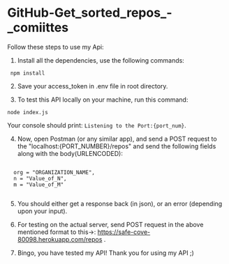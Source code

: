 # GitHub-Get_sorted_repos_-_comiittes

Follow these steps to use my Api:

1. Install all the dependencies, use the following commands:
```
 npm install
 ```
 
 2. Save your access_token in .env file in root directory.
 
 3. To test this API locally on your machine, run this command:
 ```
 node index.js
 ```
 Your console should print: `Listening to the Port:{port_num}`.
 
 4. Now, open Postman (or any similar app), and send a POST request to the "localhost:{PORT_NUMBER}/repos" and send the following fields along with the body(URLENCODED):
 ```
  
   org = "ORGANIZATION_NAME",
   n = "Value_of_N",
   m = "Value_of_M"
  
  ```
  
  5. You should either get a response back (in json), or an error (depending upon your input).
  
  6. For testing on the actual server, send POST request in the above mentioned format to this->: https://safe-cove-80098.herokuapp.com/repos .
  
  7. Bingo, you have tested my API! Thank you for using my API ;)
